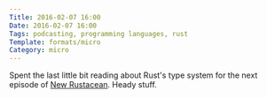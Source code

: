 ```yaml
---
Title: 2016-02-07 16:00
Date: 2016-02-07 16:00
Tags: podcasting, programming languages, rust
Template: formats/micro
Category: micro
---
```


Spent the last little bit reading about Rust's type system for the next episode
of [New Rustacean]. Heady stuff.

[New Rustacean]: http://www.newrustacean.com/
